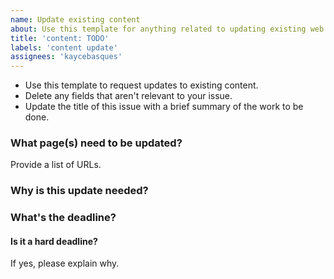 ```yaml
---
name: Update existing content
about: Use this template for anything related to updating existing web.dev content
title: 'content: TODO'
labels: 'content update'
assignees: 'kaycebasques'
---
```


* Use this template to request updates to existing content.
* Delete any fields that aren't relevant to your issue. 
* Update the title of this issue with a brief summary of the work to be done.

### What page(s) need to be updated?

Provide a list of URLs.

### Why is this update needed?

### What's the deadline?

#### Is it a hard deadline?

If yes, please explain why.

